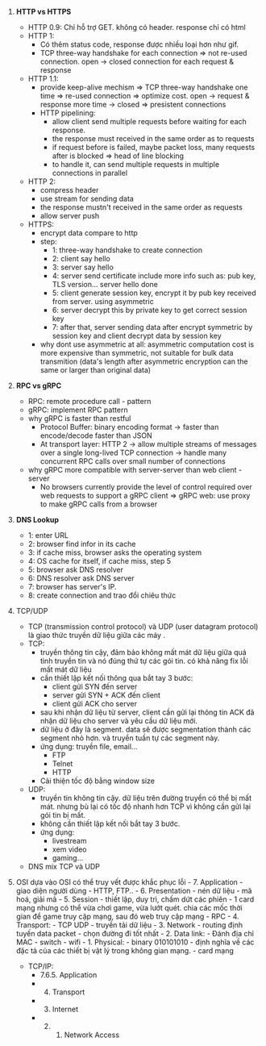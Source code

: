 1. **HTTP vs HTTPS**
	- HTTP 0.9: Chỉ hỗ trợ GET. không có header. response chỉ có html
	- HTTP 1:
		- Có thêm status code, response được nhiều loại hơn như gif.
		- TCP three-way handshake for each connection => not re-used connection. open -> closed connection for each request & response
	- HTTP 1.1: 
		- provide keep-alive mechism => TCP three-way handshake one time => re-used connection => optimize cost. open -> request & response more time -> closed => presistent connections
		- HTTP pipelining: 
			- allow client send multiple requests before waiting for each response. 
			- the response must received in the same order as to requests
			- if request before is failed, maybe packet loss, many requests after is blocked => head of line blocking
			- to handle it, can send multiple requests in multiple connections in parallel 
	- HTTP 2:
		- compress header
		- use stream for sending data
		- the response mustn't received in the same order as requests
		- allow server push
	- HTTPS:
		- encrypt data compare to http
		- step:
			- 1: three-way handshake to create connection
			- 2: client say hello
			- 3: server say hello
			- 4: server send certificate include more info such as: pub key, TLS version... server hello done
			- 5: client generate session key, encrypt it by pub key received from server. using asymmetric
			- 6: server decrypt this by private key to get correct session key
			- 7: after that, server sending data after encrypt symmetric by session key and client decrypt data by session key
		- why dont use asymmetric at all: asymmetric computation cost is more expensive than symmetric, not suitable for bulk data transmition (data's length after asymmetric encryption can the same or larger than original data)

2. **RPC vs gRPC**
	- RPC: remote procedure call - pattern
	- gRPC: implement RPC pattern
	- why gRPC is faster than restful
		- Protocol Buffer: binary encoding format -> faster than encode/decode faster than JSON
		- At transport layer: HTTP 2 -> allow multiple streams of messages over a single long-lived TCP connection -> handle many concurrent RPC calls over small number of connections
	- why gRPC more compatible with server-server than web client - server
		- No browsers currently provide the level of control required over web requests to support a gRPC client => gRPC web: use proxy to make gRPC calls from a browser
3. **DNS Lookup**
	- 1: enter URL
	- 2: browser find infor in its cache
	- 3: if cache miss, browser asks the operating system
	- 4: OS cache for itself, if cache miss, step 5
	- 5: browser ask DNS resolver
	- 6: DNS resolver ask DNS server
	- 7: browser has server's IP.
	- 8: create connection and trao đổi chiêu thức
4. TCP/UDP
	- TCP (transmission control protocol) và UDP (user datagram protocol) là giao thức truyền dữ liệu giữa các máy .
	- TCP:
		- truyền thông tin cậy, đảm bảo không mất mát dữ liệu giữa quá tình truyền tin và nó đúng thứ tự các gói tin. có khả năng fix lỗi mất mát dữ liệu
		- cần thiết lập kết nối thông qua bắt tay 3 bước:
			- client gửi SYN đến server
			- server gửi SYN + ACK đến client
			- client gửi ACK cho server
		- sau khi nhận dữ liệu từ server, client cần gửi lại thông tin ACK đã nhận dữ liệu cho server và yêu cầu dữ liệu mới.
		- dữ liệu ở đây là segment. data sẽ được segmentation thành các segment nhỏ hơn. và truyền tuần tự các segment này.
		- ứng dụng: truyền file, email...
			- FTP
			- Telnet
			- HTTP
		- Cải thiện tốc độ bằng window size
	- UDP:
		- truyền tin không tin cậy. dữ liệu trên đường truyền có thể bị mất mát. nhưng bù lại có tốc độ nhanh hơn TCP vì không cần gửi lại gói tin bị mất.
		- không cần thiết lập kết nối bắt tay 3 bước.
		- ứng dụng: 
			- livestream
			- xem video
			- gaming...
	- DNS mix TCP và UDP
7. OSI dựa vào OSI có thể truy vết được khắc phục lỗi
		- 7. Application
			- giao diện người dùng
			- HTTP, FTP..
		- 6. Presentation
			- nén dữ liệu
			- mã hoá, giải mã
		- 5. Session
			- thiết lập, duy trì, chấm dứt các phiên
			- 1 card mạng nhưng có thể vừa chơi game, vừa lướt quét. chia các mốc thời gian để game truy cập mạng, sau đó web truy cập mạng
			- RPC
		- 4. Transport: 
			- TCP UDP
			- truyền tải dữ liệu
		- 3. Network
			- routing định tuyến data packet
			- chọn đường đi tốt nhất
		- 2. Data link:
			- Đánh địa chỉ MAC
			- switch
			- wifi
		- 1. Physical: 
			- binary 010101010
			- định nghĩa về các đặc tả của các thiết bị vật lý trong không gian mạng. 
			- card mạng
	- TCP/IP:
		- 7.6.5. Application
		- 4. Transport
		- 3. Internet
		- 2. 1. Network Access